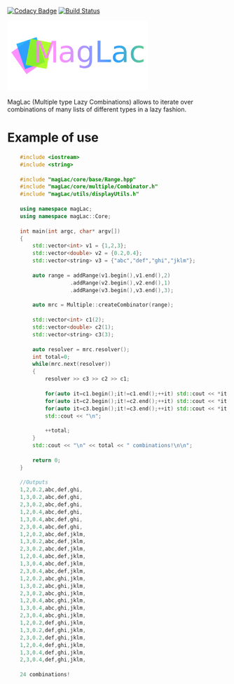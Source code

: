 [![Codacy Badge](https://api.codacy.com/project/badge/Grade/759c30de9365427dbaeaaf4bf1668ba5)](https://app.codacy.com/app/danoan/magLac?utm_source=github.com&utm_medium=referral&utm_content=danoan/magLac&utm_campaign=Badge_Grade_Dashboard)
[![Build Status](https://travis-ci.com/danoan/magLac.svg?branch=master)](https://travis-ci.com/danoan/magLac)

<img src="logo.png" width="320px">

MagLac (Multiple type Lazy Combinations) allows to iterate over
combinations of many lists of different types in a lazy fashion. 

# Example of use

```c++
    #include <iostream>
    #include <string>
    
    #include "magLac/core/base/Range.hpp"
    #include "magLac/core/multiple/Combinator.h"
    #include "magLac/utils/displayUtils.h"
    
    using namespace magLac;
    using namespace magLac::Core;
    
    int main(int argc, char* argv[])
    {
        std::vector<int> v1 = {1,2,3};
        std::vector<double> v2 = {0.2,0.4};
        std::vector<string> v3 = {"abc","def","ghi","jklm"};
    
        auto range = addRange(v1.begin(),v1.end(),2)
                    .addRange(v2.begin(),v2.end(),1)
                    .addRange(v3.begin(),v3.end(),3);
    
        auto mrc = Multiple::createCombinator(range);
    
        std::vector<int> c1(2);
        std::vector<double> c2(1);
        std::vector<string> c3(3);
    
        auto resolver = mrc.resolver();
        int total=0;
        while(mrc.next(resolver))
        {
            resolver >> c3 >> c2 >> c1;
    
            for(auto it=c1.begin();it!=c1.end();++it) std::cout << *it << ",";
            for(auto it=c2.begin();it!=c2.end();++it) std::cout << *it << ",";
            for(auto it=c3.begin();it!=c3.end();++it) std::cout << *it << ",";
            std::cout << "\n";
            
            ++total;
        }
        std::cout << "\n" << total << " combinations!\n\n";
        
        return 0;
    }        
    
    //Outputs
    1,2,0.2,abc,def,ghi,
    1,3,0.2,abc,def,ghi,
    2,3,0.2,abc,def,ghi,
    1,2,0.4,abc,def,ghi,
    1,3,0.4,abc,def,ghi,
    2,3,0.4,abc,def,ghi,
    1,2,0.2,abc,def,jklm,
    1,3,0.2,abc,def,jklm,
    2,3,0.2,abc,def,jklm,
    1,2,0.4,abc,def,jklm,
    1,3,0.4,abc,def,jklm,
    2,3,0.4,abc,def,jklm,
    1,2,0.2,abc,ghi,jklm,
    1,3,0.2,abc,ghi,jklm,
    2,3,0.2,abc,ghi,jklm,
    1,2,0.4,abc,ghi,jklm,
    1,3,0.4,abc,ghi,jklm,
    2,3,0.4,abc,ghi,jklm,
    1,2,0.2,def,ghi,jklm,
    1,3,0.2,def,ghi,jklm,
    2,3,0.2,def,ghi,jklm,
    1,2,0.4,def,ghi,jklm,
    1,3,0.4,def,ghi,jklm,
    2,3,0.4,def,ghi,jklm,
    
    24 combinations!
``` 
